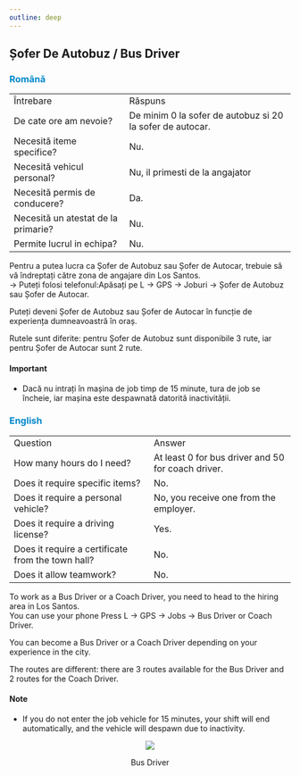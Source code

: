 ```yaml
---
outline: deep
---
```


## Șofer De Autobuz / Bus Driver

### <span style="color: #0088CC">Română</span>

<table>
    <tr>
        <td>Întrebare</td>
        <td>Răspuns</td>
    </tr>
    <tr>
        <td>De cate ore am nevoie?</td>
        <td>De minim 0 la sofer de autobuz si 20 la sofer de autocar.</td>
    </tr>
    <tr>
        <td>Necesită iteme specifice?</td>
        <td>Nu.</td>
    </tr>
    <tr>
        <td>Necesită vehicul personal?</td>
        <td>Nu, il primesti de la angajator</td>
    </tr>
    <tr>
        <td>Necesită permis de conducere?</td>
        <td>Da.</td>
    </tr>
    <tr>
        <td>Necesită un atestat de la primarie?</td>
        <td>Nu.</td>
    </tr>
    <tr>
        <td>Permite lucrul in echipa?</td>
        <td>Nu.</td>
    </tr>
</table>

Pentru a putea lucra ca <span class="button-p-job">Șofer de Autobuz</span> sau <span class="button-p-job">Șofer de Autocar</span>, trebuie să vă îndreptați către zona de angajare din Los Santos.
<br>-> Puteți folosi telefonul:<span class="button-p-job">Apăsați pe L -> GPS -> Joburi -> Șofer de Autobuz sau Șofer de Autocar</span>.

Puteți deveni <span class="button-p-job">Șofer de Autobuz</span> sau <span class="button-p-job">Șofer de Autocar</span> în funcție de experiența dumneavoastră în oraș.

Rutele sunt diferite: pentru <span class="button-p-job">Șofer de Autobuz</span> sunt disponibile 3 rute, iar pentru <span class="button-p-job">Șofer de Autocar</span> sunt 2 rute.

#### <span class="button-p-job"><b>Important</b></span>

- Dacă nu intrați în mașina de job timp de <span class="button-r-job">15 minute</span>, tura de job se încheie, iar mașina este despawnată datorită inactivității.

### <span style="color: #0088CC">English</span>

<table>
    <tr>
        <td>Question</td>
        <td>Answer</td>
    </tr>
    <tr>
        <td>How many hours do I need?</td>
        <td>At least 0 for bus driver and 50 for coach driver.</td>
    </tr>
    <tr>
        <td>Does it require specific items?</td>
        <td>No.</td>
    </tr>
    <tr>
        <td>Does it require a personal vehicle?</td>
        <td>No, you receive one from the employer.</td>
    </tr>
    <tr>
        <td>Does it require a driving license?</td>
        <td>Yes.</td>
    </tr>
    <tr>
        <td>Does it require a certificate from the town hall?</td>
        <td>No.</td>
    </tr>
    <tr>
        <td>Does it allow teamwork?</td>
        <td>No.</td>
    </tr>
</table>

To work as a <span class="button-p-job">Bus Driver</span> or a <span class="button-p-job">Coach Driver</span>, you need to head to the hiring area in Los Santos.
<br>You can use your phone <span class="button-p-job">Press L -> GPS -> Jobs -> Bus Driver or Coach Driver</span>.

You can become a <span class="button-p-job">Bus Driver</span> or a <span class="button-p-job">Coach Driver</span> depending on your experience in the city.

The routes are different: there are 3 routes available for the <span class="button-p-job">Bus Driver</span> and 2 routes for the <span class="button-p-job">Coach Driver</span>.

#### <span class="button-p-job">Note</span>

- If you do not enter the job vehicle for <span class="button-r-job">15 minutes</span>, your shift will end automatically, and the vehicle will despawn due to inactivity.

<p align="center"><img src="https://i.imgur.com/xi7aZEr.png"/></p>
<p style="text-align: center">Bus Driver</p>